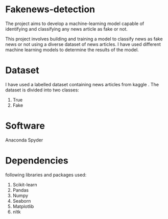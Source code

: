 # Fakenews-detection

The project aims to develop a machine-learning model capable of identifying and classifying any news article as fake or not.

This project involves building and training a model to classify news as fake news or not using a diverse dataset of news articles. I have used different machine learning models to determine the results of the model.

# Dataset 

I have used a labelled dataset containing news articles from kaggle .  The dataset is divided into two classes:
1. True
2. Fake

# Software
 Anaconda
 Spyder

# Dependencies
following libraries and packages used:
1. Scikit-learn
2. Pandas
3. Numpy
4. Seaborn
5. Matplotlib
6. nltk


